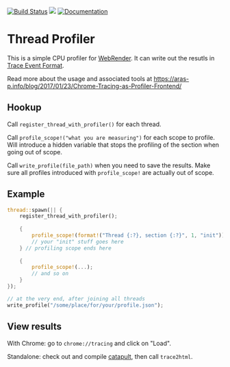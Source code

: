 [![Build Status](https://travis-ci.org/glennw/thread_profiler.svg)](https://travis-ci.org/glennw/thread_profiler) 
[![](http://meritbadge.herokuapp.com/thread_profiler)](https://crates.io/crates/thread_profiler)
[![Documentation](https://docs.rs/thread_profiler/badge.svg)](https://docs.rs/thread_profiler)

# Thread Profiler

This is a simple CPU profiler for [WebRender](). It can write out the resutls in [Trace Event Format](https://docs.google.com/document/d/1CvAClvFfyA5R-PhYUmn5OOQtYMH4h6I0nSsKchNAySU/edit).

Read more about the usage and associated tools at https://aras-p.info/blog/2017/01/23/Chrome-Tracing-as-Profiler-Frontend/

## Hookup

Call `register_thread_with_profiler()` for each thread.

Call `profile_scope!("what you are measuring")` for each scope to profile.  Will introduce a hidden variable that stops the profiling of the section when going out of scope.

Call `write_profile(file_path)` when you need to save the results.  Make sure all profiles introduced with `profile_scope!` are actually out of scope.

## Example

```rust
thread::spawn(|| {
    register_thread_with_profiler();
    
    {
        profile_scope!(format!("Thread {:?}, section {:?}", 1, "init"));
        // your "init" stuff goes here
    } // profiling scope ends here
    
    {
        profile_scope!(...);
        // and so on
    }
});

// at the very end, after joining all threads
write_profile("/some/place/for/your/profile.json");
```

## View results

With Chrome: go to `chrome://tracing` and click on "Load".

Standalone: check out and compile [catapult](https://github.com/catapult-project/catapult/tree/master/tracing), then call `trace2html`.
